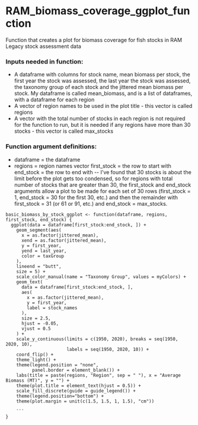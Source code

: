 # RAM_biomass_coverage_ggplot_function
Function that creates a plot for biomass coverage for fish stocks in RAM Legacy stock assessment data

### Inputs needed in function: 
- A dataframe with columns for stock name, mean biomass per stock, the first year the stock was assessed, the last year the  stock was assessed, the taxonomy group of each stock and the jittered mean biomass per stock. My dataframe is called mean_biomass, and is a list of dataframes, with a dataframe for each region
- A vector of region names to be used in the plot title - this vector is called regions
- A vector with the total number of stocks in each region is not required for the function to run, but it is needed if any regions have more than 30 stocks - this vector is called max_stocks

### Function argument definitions:
- dataframe = the dataframe
- regions = region names vector
first_stock = the row to start with
end_stock = the row to end with
-- I've found that 30 stocks is about the limit before the plot gets too condensed, so for regions with total number of stocks that are greater than 30, the first_stock and end_stock arguments allow a plot to be made for each set of 30 rows (first_stock = 1, end_stock = 30 for the first 30, etc.) and then the remainder with first_stock = 31 (or 61 or 91, etc.) and end_stock = max_stocks.

``` {r}
basic_biomass_by_stock_ggplot <- function(dataframe, regions, first_stock, end_stock) {
  ggplot(data = dataframe[first_stock:end_stock, ]) +
    geom_segment(aes( 
      x = as.factor(jittered_mean),
      xend = as.factor(jittered_mean),
      y = first_year,
      yend = last_year,
      color = taxGroup
    ), 
    lineend = "butt",
    size = 5) +
    scale_color_manual(name = "Taxonomy Group", values = myColors) +
    geom_text(
      data = dataframe[first_stock:end_stock, ],
      aes(
        x = as.factor(jittered_mean),
        y = first_year,
        label = stock_names
      ),
      size = 2.5,
      hjust = -0.05,
      vjust = 0.5
    ) +
    scale_y_continuous(limits = c(1950, 2020), breaks = seq(1950, 2020, 10), 
                       labels = seq(1950, 2020, 10)) +
    coord_flip() +
    theme_light() +
    theme(legend.position = "none",  
          panel.border = element_blank()) +
    labs(title = paste(regions, "Region", sep = " "), x = "Average Biomass (MT)", y = "") +
    theme(plot.title = element_text(hjust = 0.5)) +
    scale_fill_discrete(guide = guide_legend()) +
    theme(legend.position="bottom") +
    theme(plot.margin = unit(c(1.5, 1.5, 1, 1.5), "cm"))
    
    ```
}
